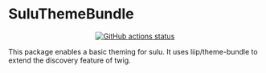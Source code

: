 # SuluThemeBundle

<p align="center">

<a href="https://github.com/sulu/SuluThemeBundle/actions" target="_blank">
    <img src="https://img.shields.io/github/workflow/status/sulu/SuluThemeBundle/Test%20application/master.svg?label=github-actions" alt="GitHub actions status">
</a>

</p>

This package enables a basic theming for sulu. It uses liip/theme-bundle to extend the discovery feature of twig.
